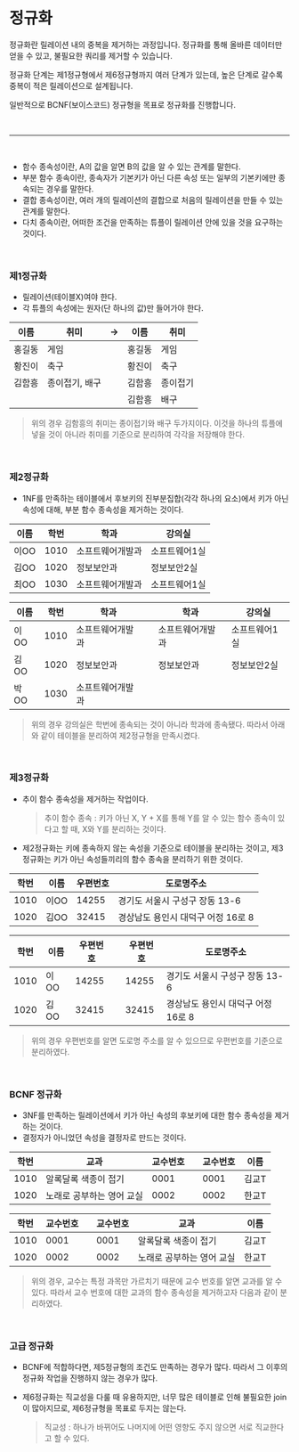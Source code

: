 # 정규화

정규화란 릴레이션 내의 중복을 제거하는 과정입니다. 정규화를 통해 올바른 데이터만 얻을 수 있고, 불필요한 쿼리를 제거할 수 있습니다.

정규화 단계는 제1정규형에서 제6정규형까지 여러 단계가 있는데, 높은 단계로 갈수록 중복이 적은 릴레이션으로 설계됩니다.

일반적으로 BCNF(보이스코드) 정규형을 목표로 정규화를 진행합니다.

<br>

____

<br>

+ 함수 종속성이란, A의 값을 알면 B의 값을 알 수 있는 관계를 말한다.
+ 부분 함수 종속이란, 종속자가 기본키가 아닌 다른 속성 또는 일부의 기본키에만 종속되는 경우를 말한다.
+ 결합 종속성이란, 여러 개의 릴레이션의 결합으로 처음의 릴레이션을 만들 수 있는 관계를 말한다.
+ 다치 종속이란, 어떠한 조건을 만족하는 튜플이 릴레이션 안에 있을 것을 요구하는 것이다.

<br>

### 제1정규화

+ 릴레이션(테이블X)여야 한다.
+ 각 튜플의 속성에는 원자(단 하나의 값)만 들어가야 한다.

| 이름   | 취미           | ->   | 이름   | 취미     |
| ------ | -------------- | ---- | ------ | -------- |
| 홍길동 | 게임           |      | 홍길동 | 게임     |
| 황진이 | 축구           |      | 황진이 | 축구     |
| 김함흥 | 종이접기, 배구 |      | 김함흥 | 종이접기 |
|        |                |      | 김함흥 | 배구     |

> 위의 경우 김함흥의 취미는 종이접기와 배구 두가지이다. 이것을 하나의 튜플에 넣을 것이 아니라 취미를 기준으로 분리하여 각각을 저장해야 한다.

<br>

### 제2정규화

+ 1NF를 만족하는 테이블에서 후보키의 진부분집합(각각 하나의 요소)에서 키가 아닌 속성에 대해, 부분 함수 종속성을 제거하는 것이다.

| 이름 | 학번 | 학과             | 강의실        |
| ---- | ---- | ---------------- | ------------- |
| 이OO | 1010 | 소프트웨어개발과 | 소프트웨어1실 |
| 김OO | 1020 | 정보보안과       | 정보보안2실   |
| 최OO | 1030 | 소프트웨어개발과 | 소프트웨어1실 |

| 이름 | 학번 | 학과             |      | 학과             | 강의실        |
| ---- | ---- | ---------------- | ---- | ---------------- | ------------- |
| 이OO | 1010 | 소프트웨어개발과 |      | 소프트웨어개발과 | 소프트웨어1실 |
| 김OO | 1020 | 정보보안과       |      | 정보보안과       | 정보보안2실   |
| 박OO | 1030 | 소프트웨어개발과 |      |                  |               |

> 위의 경우 강의실은 학번에 종속되는 것이 아니라 학과에 종속됐다. 따라서 아래와 같이 테이블을 분리하여 제2정규형을 만족시켰다.

<br>

### 제3정규화

+ 추이 함수 종속성을 제거하는 작업이다.

  > 추이 함수 종속 : 키가 아닌 X, Y + X를 통해 Y를 알 수 있는 함수 종속이 있다고 할 때, X와 Y를 분리하는 것이다.

+ 제2정규화는 키에 종속하지 않는 속성을 기준으로 테이블을 분리하는 것이고, 제3정규화는 키가 아닌 속성들끼리의 함수 종속을 분리하기 위한 것이다.

| 학번 | 이름 | 우편번호 | 도로명주소                         |
| ---- | ---- | -------- | ---------------------------------- |
| 1010 | 이OO | 14255    | 경기도 서울시 구성구 장동 13-6     |
| 1020 | 김OO | 32415    | 경상남도 용인시 대덕구 어정 16로 8 |

| 학번 | 이름 | 우편번호 |      | 우편번호 | 도로명주소                         |
| ---- | ---- | -------- | ---- | -------- | ---------------------------------- |
| 1010 | 이OO | 14255    |      | 14255    | 경기도 서울시 구성구 장동 13-6     |
| 1020 | 김OO | 32415    |      | 32415    | 경상남도 용인시 대덕구 어정 16로 8 |

> 위의 경우 우편번호를 알면 도로명 주소를 알 수 있으므로 우편번호를 기준으로 분리하였다.

<br>

### BCNF 정규화

+ 3NF를 만족하는 릴레이션에서 키가 아닌 속성의 후보키에 대한 함수 종속성을 제거하는 것이다.
+ 결정자가 아니었던 속성을 결정자로 만드는 것이다.

| 학번 | 교과                      | 교수번호 |      | 교수번호 | 이름  |
| ---- | ------------------------- | -------- | ---- | -------- | ----- |
| 1010 | 알록달록 색종이 접기      | 0001     |      | 0001     | 김교T |
| 1020 | 노래로 공부하는 영어 교실 | 0002     |      | 0002     | 한교T |

| 학번 | 교수번호 |      | 교수번호 | 교과                      | 이름  |
| ---- | -------- | ---- | -------- | ------------------------- | ----- |
| 1010 | 0001     |      | 0001     | 알록달록 색종이 접기      | 김교T |
| 1020 | 0002     |      | 0002     | 노래로 공부하는 영어 교실 | 한교T |

> 위의 경우, 교수는 특정 과목만 가르치기 때문에 교수 번호를 알면 교과를 알 수 있다. 따라서 교수 번호에 대한 교과의 함수 종속성을 제거하고자 다음과 같이 분리하였다.

<br>

### 고급 정규화

+ BCNF에 적합하다면, 제5정규형의 조건도 만족하는 경우가 많다. 따라서 그 이후의 정규화 작업을 진행하지 않는 경우가 많다.

+ 제6정규화는 직교성을 다룰 때 유용하지만, 너무 많은 테이블로 인해 불필요한 join이 많아지므로, 제6정규형을 목표로 두지는 않는다.

  > 직교성 : 하나가 바뀌어도 나머지에 어떤 영향도 주지 않으면 서로 직교한다고 할 수 있다.